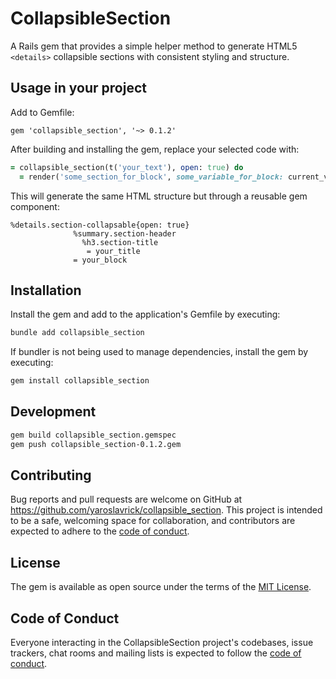 # CollapsibleSection

A Rails gem that provides a simple helper method to generate HTML5 `<details>` collapsible sections with consistent styling and structure.

## Usage in your project

Add to Gemfile:

```Gemfile
gem 'collapsible_section', '~> 0.1.2'
```

After building and installing the gem, replace your selected code with:

```ruby
= collapsible_section(t('your_text'), open: true) do
  = render('some_section_for_block', some_variable_for_block: current_variable)
```

This will generate the same HTML structure but through a reusable gem component:

```haml
%details.section-collapsable{open: true}
              %summary.section-header
                %h3.section-title
                 = your_title
              = your_block
```

## Installation

Install the gem and add to the application's Gemfile by executing:

```bash
bundle add collapsible_section
```

If bundler is not being used to manage dependencies, install the gem by executing:

```bash
gem install collapsible_section
```

## Development

```bash
gem build collapsible_section.gemspec
gem push collapsible_section-0.1.2.gem
```

## Contributing

Bug reports and pull requests are welcome on GitHub at https://github.com/yaroslavrick/collapsible_section. This project is intended to be a safe, welcoming space for collaboration, and contributors are expected to adhere to the [code of conduct](https://github.com/yaroslavrick/collapsible_section/blob/main/CODE_OF_CONDUCT.md).

## License

The gem is available as open source under the terms of the [MIT License](https://opensource.org/licenses/MIT).

## Code of Conduct

Everyone interacting in the CollapsibleSection project's codebases, issue trackers, chat rooms and mailing lists is expected to follow the [code of conduct](https://github.com/yaroslavrick/collapsible_section/blob/main/CODE_OF_CONDUCT.md).
